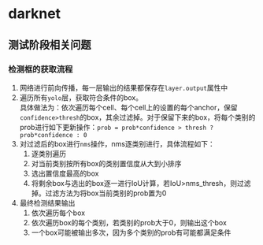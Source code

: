 # darknet

## 测试阶段相关问题

### 检测框的获取流程
1. 网络进行前向传播，每一层输出的结果都保存在`layer.output`属性中
2. 遍历所有`yolo`层，获取符合条件的box。<br>
    具体做法为：依次遍历每个cell、每个cell上的设置的每个anchor，保留`confidence>thresh`的box，其余过滤掉。对于保留下来的box，将每个类别的prob进行如下更新操作：`prob = prob*confidence > thresh ? prob*confidence : 0`
3. 对过滤后的box进行`nms`操作，nms逐类别进行，具体流程如下：
   1. 逐类别遍历
   2. 对当前类别按所有box的类别置信度从大到小排序
   3. 选出置信度最高的box
   4. 将剩余box与选出的box逐一进行IoU计算，若IoU>nms_thresh，则过滤掉。过滤方法为将box当前类别的prob置为0
4. 最终检测结果输出
    1. 依次遍历每个box
    2. 依次遍历box的每个类别，若类别的prob大于0，则输出这个box
    3. 一个box可能被输出多次，因为多个类别的prob有可能都满足条件

    

